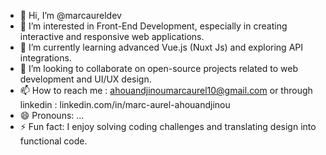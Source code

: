 - 👋 Hi, I’m @marcaureldev
- 👀 I’m interested in Front-End Development, especially in creating interactive and responsive web applications.
- 🌱 I’m currently learning advanced Vue.js (Nuxt Js) and exploring API integrations.
- 💞️ I’m looking to collaborate on open-source projects related to web development and UI/UX design.
- 📫 How to reach me : ahouandjinoumarcaurel10@gmail.com or through linkedin : linkedin.com/in/marc-aurel-ahouandjinou
- 😄 Pronouns: ...
- ⚡ Fun fact: I enjoy solving coding challenges and translating design into functional code.

<!---
marcaureldev/marcaureldev is a ✨ special ✨ repository because its `README.md` (this file) appears on your GitHub profile.
You can click the Preview link to take a look at your changes.
--->
